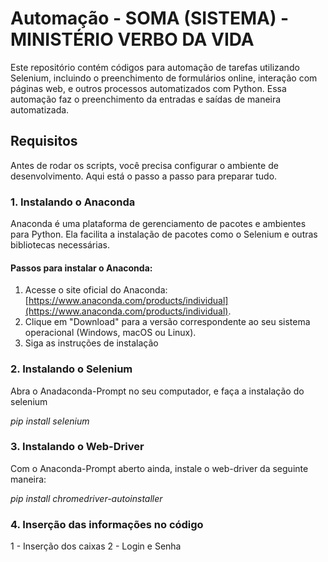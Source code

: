 # Automação - SOMA (SISTEMA) - MINISTÉRIO VERBO DA VIDA 

Este repositório contém códigos para automação de tarefas utilizando Selenium, incluindo o preenchimento de formulários online, interação com páginas web, e outros processos automatizados com Python.
Essa automação faz o preenchimento da entradas e saídas de maneira automatizada. 

## Requisitos

Antes de rodar os scripts, você precisa configurar o ambiente de desenvolvimento. Aqui está o passo a passo para preparar tudo.

### 1. Instalando o Anaconda

Anaconda é uma plataforma de gerenciamento de pacotes e ambientes para Python. Ela facilita a instalação de pacotes como o Selenium e outras bibliotecas necessárias.

#### Passos para instalar o Anaconda:

1. Acesse o site oficial do Anaconda: [https://www.anaconda.com/products/individual](https://www.anaconda.com/products/individual).
2. Clique em "Download" para a versão correspondente ao seu sistema operacional (Windows, macOS ou Linux).
3. Siga as instruções de instalação
   

### 2. Instalando o Selenium 

  Abra o Anadaconda-Prompt no seu computador, e faça a instalação do selenium

  *pip install selenium*


### 3. Instalando o Web-Driver

  Com o Anaconda-Prompt aberto ainda, instale o web-driver da seguinte maneira:
  
  *pip install chromedriver-autoinstaller*

  

### 4. Inserção das informações no código

   1 - Inserção dos caixas 
   2 - Login e Senha

